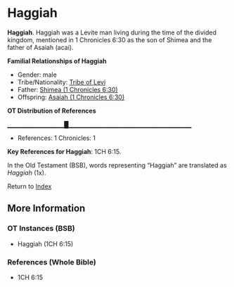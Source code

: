 # Haggiah
**Haggiah**. 
Haggiah was a Levite man living during the time of the divided kingdom, mentioned in 1 Chronicles 6:30 as the son of Shimea and the father of Asaiah (acai). 




**Familial Relationships of Haggiah**


* Gender: male
* Tribe/Nationality: [Tribe of Levi](../../../groups/md/acai/Levi.md)
* Father: [Shimea (1 Chronicles 6:30)](Shimea.2.md)
* Offspring: [Asaiah (1 Chronicles 6:30)](Asaiah.3.md)


**OT Distribution of References**

▁▁▁▁▁▁▁▁▁▁▁▁█▁▁▁▁▁▁▁▁▁▁▁▁▁▁▁▁▁▁▁▁▁▁▁▁▁▁
* References: 1 Chronicles: 1



**Key References for Haggiah**: 
1CH 6:15. 


In the Old Testament (BSB), words representing “Haggiah” are translated as 
*Haggiah* (1x). 




Return to [Index](00-Index.md)

## More Information

### OT Instances (BSB)

* Haggiah (1CH 6:15)



### References (Whole Bible)

* 1CH 6:15



